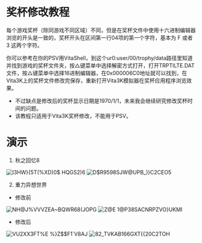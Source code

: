 # 奖杯修改教程
每个游戏奖杯（除同游戏不同区域）不同，但是在奖杯文件中使用十六进制编辑器浏览的开头是一致的，奖杯开头在区间第一行04项的第一个字符，基本为 F 或者 3 这两个字符。

你可以参考在你的PSV用VitaShell，到这个ur0:user/00/trophy/data路径里知道并找到游戏的奖杯文件夹，按△键菜单中选择解密方式打开，打开TRPTILTE.DAT文件，按△键菜单中选择16进制编辑器，在0x000006C0地址就可以找到，在Vita3K上的奖杯文件修改完保存，重新打开Vita3K模拟器在奖杯应用程序浏览效果。

- 不过缺点是修改后的奖杯显示日期是1970/1/1，未来我会继续研究修改奖杯时间的问题。
- 该教程只适用于Vita3K奖杯修改，不能用于PSV。

# 演示
1. 秋之回忆8

![I3HW}{5T(%XD)0$ HQGS2)6](https://user-images.githubusercontent.com/61804715/134748321-568ba06a-d757-477b-8595-24148ed9d112.png)
![D$R9598SJW@UPB_)}C2CEO5](https://user-images.githubusercontent.com/61804715/134748436-38d512ff-9d3d-48fe-afed-1d16963c48c2.png)

2. 重力异想世界
- 修改前

![NH@J%VVVZEA~BQWR68(JOPG](https://user-images.githubusercontent.com/61804715/134748607-ee706c7c-424a-4a8e-846e-2b5e46c98b11.png)
![Z@E 1@P38SACNRPZVO}UKMI](https://user-images.githubusercontent.com/61804715/134748317-9c5af35b-976c-48ac-a35a-008f0831fb0d.png)
- 修改后

![VU2XX3FT%E %}Z$$F1`V8AJ](https://user-images.githubusercontent.com/61804715/134748631-b9d876a7-3346-44c3-b1a3-76da23f9193e.png)
![82_TVKAB166GXT{{20C2TOH](https://user-images.githubusercontent.com/61804715/134748613-b7017b81-b783-4935-969d-25ace6a893fc.png)

